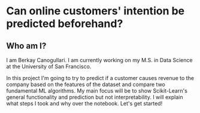 # Can online customers' intention be predicted beforehand?

## Who am I?

I am Berkay Canogullari. I am currently working on my M.S. in Data Science at the University of San Francisco.

In this project I'm going to try to predict if a customer causes revenue to the company based on the features of the dataset and compare two fundamental ML algorithms. My main focus will be to show Scikit-Learn's general functionality and prediction but not interpretability. I will explain what steps I took and why over the notebook. Let's get started!
